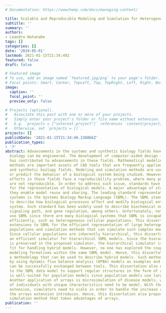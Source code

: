 ```yaml
---
# Documentation: https://wowchemy.com/docs/managing-content/

title: Scalable and Reproducible Modeling and Simulation for Heterogeneous Populations
subtitle: ''
summary: ''
authors:
- Leandro Watanabe
tags: []
categories: []
date: '2019-05-01'
lastmod: 2021-01-15T21:34:49Z
featured: false
draft: false

# Featured image
# To use, add an image named `featured.jpg/png` to your page's folder.
# Focal points: Smart, Center, TopLeft, Top, TopRight, Left, Right, BottomLeft, Bottom, BottomRight.
image:
  caption: ''
  focal_point: ''
  preview_only: false

# Projects (optional).
#   Associate this post with one or more of your projects.
#   Simply enter your project's folder or file name without extension.
#   E.g. `projects = ["internal-project"]` references `content/project/deep-learning/index.md`.
#   Otherwise, set `projects = []`.
projects: []
publishDate: '2021-01-15T21:34:49.238066Z'
publication_types:
- '7'
abstract: Advancements in the systems and synthetic biology fields have proved that
  biology can be engineered. The development of computer-aided design (CAD) tools
  has contributed to advancements in these fields. Mathematical modeling and simulation
  methods are important assets of CAD tools that are frequently applied to the systems
  and synthetic biology fields. Modeling and simulation methods are used to understand
  or predict the behavior of a biological system being studied. However, many modeling
  efforts in those fields face a reproducibility problem, where many published models
  are not reproducible. In order to address such issue, standards have been created
  for the representation of biological models. A major advantage of standards is that
  they enable model reuse and sharing. The leading standard representation of biological
  systems is the Systems Biology Markup Language (SBML). The SBML standard is used
  to describe how biological processes affect and modify biological entities in a
  system. Such standard has been widely used to describe biochemical networks, cell
  signaling path, and gene regulation, among others. Unfortunately, not all models
  use SBML since there are many biological systems that SBML is incapable of representing
  efficiently, such as heterogeneous cellular populations. This dissertation explores
  extensions to SBML for the efficient representation of large heterogeneous cellular
  populations and simulation methods that can simulate such complex models efficiently.
  Since cellular populations are inherently hierarchical, this dissertation proposes
  an efficient simulator for hierarchical SBML models. Since the hierarchical structure
  is preserved in the proposed simulator, the hierarchical simulator is a perfect
  fit for handling hybrid models. However, no one has explored the coupling of different
  modeling formalisms within the same SBML model. Hence, this dissertation proposes
  a methodology that can be used to describe hybrid models. Such methodology is demonstrated
  by using dynamic flux balance analysis (DFBA) models as examples and such models
  can be successfully exchanged between tools. This dissertation also discusses extensions
  to the SBML data model to support regular structures in the form of arrays. Arrays
  is well-suited for population models since population models use large regular structures.
  Another application of arrays is microsimulation of disease models, where a population
  of individuals with unique characteristics need to be model. With the proposed arrays
  extension, simulators need to scale in order to handle the increase complexity that
  the arrays extension introduces. Hence, this dissertation also proposes an efficient
  simulation method that takes advantages of arrays.
publication: ''
---
```

